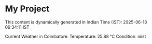 # My Project

This content is dynamically generated in Indian Time (IST): 2025-06-13 09:34:11 IST


Current Weather in Coimbatore:
Temperature: 25.88 °C
Condition: mist
